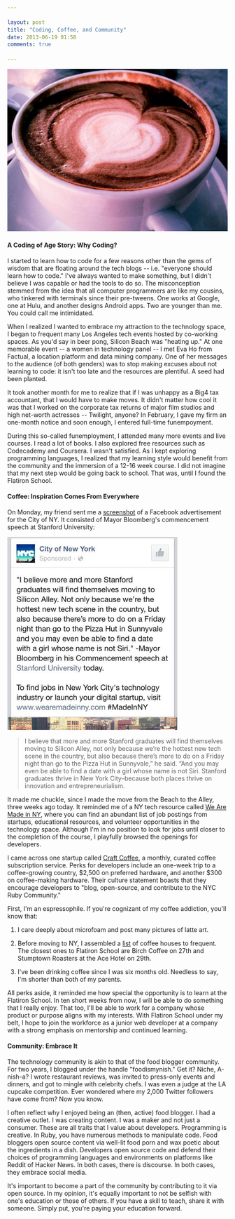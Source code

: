 ```yaml
---

layout: post
title: "Coding, Coffee, and Community"
date: 2013-06-19 01:58
comments: true
 
---
```


<img src="/images/coffee.png">

#### A Coding of Age Story: Why Coding?

I started to learn how to code for a few reasons other than the gems of wisdom that are floating around the tech blogs -- i.e. "everyone should learn how to code." I've always wanted to make something, but I didn't believe I was capable or had the tools to do so. The misconception stemmed from the idea that all computer programmers are like my cousins, who tinkered with terminals since their pre-tweens. One works at Google, one at Hulu, and another designs Android apps. Two are younger than me. You could call me intimidated.

When I realized I wanted to embrace my attraction to the technology space, I began to frequent many Los Angeles tech events hosted by co-working spaces. As you'd say in beer pong, Silicon Beach was "heating up." At one memorable event -- a women in technology panel -- I met Eva Ho from Factual, a location platform and data mining company. One of her messages to the audience (of both genders) was to stop making excuses about not learning to code: it isn't too late and the resources are plentiful. A seed had been planted. 

It took another month for me to realize that if I was unhappy as a Big4 tax accountant, that I would have to make moves. It didn't matter how cool it was that I worked on the corporate tax returns of major film studios and high net-worth actresses -- Twilight, anyone? In February, I gave my firm an one-month notice and soon enough, I entered full-time funempoyment.

During this so-called funemployment, I attended many more events and live courses. I read a lot of books. I also explored free resources such as Codecademy and Coursera. I wasn't satisfied. As I kept exploring programming languages, I realized that my learning style would benefit from the community and the immersion of a 12-16 week course. I did not imagine that my next step would be going back to school. That was, until I found the Flatiron School. 

#### Coffee: Inspiration Comes From Everywhere

On Monday, my friend sent me a [screenshot](https://fbcdn-sphotos-a-a.akamaihd.net/hphotos-ak-prn1/996861_10200434413956193_1597695876_n.jpg) of a Facebook advertisement for the City of NY. It consisted of Mayor Bloomberg's commencement speech at Stanford University:

<img src="/images/nycad.png">

> I believe that more and more Stanford graduates will find themselves moving to Silicon Alley, not only because we’re the hottest new tech scene in the country, but also because there’s more to do on a Friday night than go to the Pizza Hut in Sunnyvale,” he said. “And you may even be able to find a date with a girl whose name is not Siri. Stanford graduates thrive in New York City–because both places thrive on innovation and entrepreneurialism.

It made me chuckle, since I made the move from the Beach to the Alley, three weeks ago today. It reminded me of a NY tech resource called [We Are Made in NY](http://www.wearemadeinny.com), where you can find an abundant list of job postings from startups, educational resources, and volunteer opportunities in the technology space. Although I'm in no position to look for jobs until closer to the completion of the course, I playfully browsed the openings for developers.

I came across one startup called [Craft Coffee](http://code.craftcoffee.com), a monthly, curated coffee subscription service. Perks for developers include an one-week trip to a coffee-growing country, $2,500 on preferred hardware, and another $300 on coffee-making hardware. Their culture statement boasts that they encourage developers to "blog, open-source, and contribute to the NYC Ruby Community."

First, I'm an espressophile. If you're cognizant of my coffee addiction, you'll know that:

1) I care deeply about microfoam and post many pictures of latte art. 

2) Before moving to NY, I assembled a [list](http://imbibemagazine.com/Best-Coffee-in-New-York-City) of coffee houses to frequent. The closest ones to Flatiron School are Birch Coffee on 27th and Stumptown Roasters at the Ace Hotel on 29th. 

3) I've been drinking coffee since I was six months old. Needless to say, I'm shorter than both of my parents.
  
All perks aside, it reminded me how special the opportunity is to learn at the Flatiron School. In ten short weeks from now, I will be able to do something that I really enjoy. That too, I'll be able to work for a company whose product or purpose aligns with my interests. With Flatiron School under my belt, I hope to join the workforce as a junior web developer at a company with a strong emphasis on mentorship and continued learning. 

#### Community: Embrace It

The technology community is akin to that of the food blogger community. For two years, I blogged under the handle "foodismynish." Get it? Niche, A-nish-a? I wrote restaurant reviews, was invited to press-only events and dinners, and got to mingle with celebrity chefs. I was even a judge at the LA cupcake competition. Ever wondered where my 2,000 Twitter followers have come from? Now you know.

I often reflect why I enjoyed being an (then, active) food blogger. I had a creative outlet. I was creating content. I was a maker and not just a consumer. These are all traits that I value about developers. Programming is creative. In Ruby, you have numerous methods to manipulate code. Food bloggers open source content via well-lit food porn and wax poetic about the ingredients in a dish. Developers open source code and defend their choices of programming languages and environments on platforms like Reddit of Hacker News. In both cases, there is discourse. In both cases, they embrace social media. 

It's important to become a part of the community by contributing to it via open source. In my opinion, it's equally important to not be selfish with one's education or those of others. If you have a skill to teach, share it with someone. Simply put, you're paying your education forward. 
